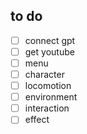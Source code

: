 ## to do
- [ ] connect gpt
- [ ] get youtube
- [ ] menu
- [ ] character
- [ ] locomotion
- [ ] environment
- [ ] interaction
- [ ] effect
